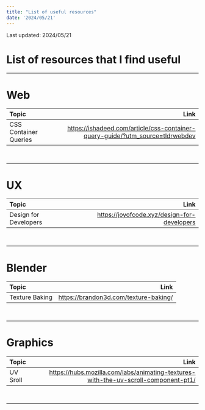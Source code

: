 ```yaml
---
title: "List of useful resources"
date: '2024/05/21'
---
```


Last updated: 2024/05/21

# List of resources that I find useful

<hr style="width: 100%"/>

# Web
| Topic    | Link |
| :-------- | -------: |
| CSS Container Queries  | https://ishadeed.com/article/css-container-query-guide/?utm_source=tldrwebdev    |

<br/>
<hr style="width: 100%"/>

# UX
| Topic    | Link |
| :-------- | -------: |
| Design for Developers  | https://joyofcode.xyz/design-for-developers    |

<br/>
<hr style="width: 100%"/>

# Blender
| Topic    | Link |
| :-------- | -------: |
| Texture Baking  | https://brandon3d.com/texture-baking/    |

<br/>
<hr style="width: 100%"/>

# Graphics
| Topic    | Link |
| :-------- | -------: |
| UV Sroll  | https://hubs.mozilla.com/labs/animating-textures-with-the-uv-scroll-component-pt1/    |

<br/>
<hr style="width: 100%"/>